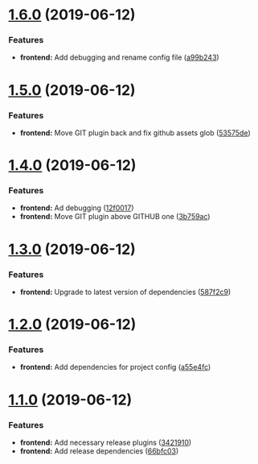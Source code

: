 # [1.6.0](https://github.com/marksmall/release-test/compare/v1.5.0...v1.6.0) (2019-06-12)


### Features

* **frontend:** Add debugging and rename config file ([a99b243](https://github.com/marksmall/release-test/commit/a99b243))

# [1.5.0](https://github.com/marksmall/release-test/compare/v1.4.0...v1.5.0) (2019-06-12)


### Features

* **frontend:** Move GIT plugin back and fix github assets glob ([53575de](https://github.com/marksmall/release-test/commit/53575de))

# [1.4.0](https://github.com/marksmall/release-test/compare/v1.3.0...v1.4.0) (2019-06-12)


### Features

* **frontend:** Ad debugging ([12f0017](https://github.com/marksmall/release-test/commit/12f0017))
* **frontend:** Move GIT plugin above GITHUB one ([3b759ac](https://github.com/marksmall/release-test/commit/3b759ac))

# [1.3.0](https://github.com/marksmall/release-test/compare/v1.2.0...v1.3.0) (2019-06-12)


### Features

* **frontend:** Upgrade to latest version of dependencies ([587f2c9](https://github.com/marksmall/release-test/commit/587f2c9))

# [1.2.0](https://github.com/marksmall/release-test/compare/v1.1.0...v1.2.0) (2019-06-12)


### Features

* **frontend:** Add dependencies for project config ([a55e4fc](https://github.com/marksmall/release-test/commit/a55e4fc))

# [1.1.0](https://github.com/marksmall/release-test/compare/v1.0.0...v1.1.0) (2019-06-12)


### Features

* **frontend:** Add necessary release plugins ([3421910](https://github.com/marksmall/release-test/commit/3421910))
* **frontend:** Add release dependencies ([66bfc03](https://github.com/marksmall/release-test/commit/66bfc03))
